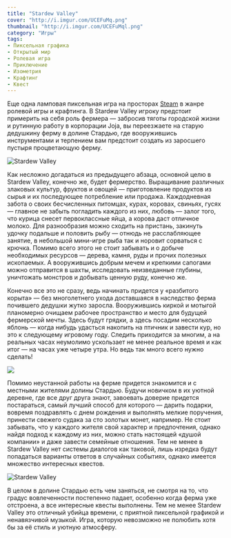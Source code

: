 ```yaml
---
title: "Stardew Valley"
cover: "http://i.imgur.com/UCEFuMq.png"
thumbnail: "http://i.imgur.com/UCEFuMql.png"
category: "Игры"
tags:
- Пиксельная графика
- Открытый мир
- Ролевая игра
- Приключение
- Изометрия
- Крафтинг
- Квест
---
```


Еще одна ламповая пиксельная игра на просторах [Steam](http://store.steampowered.com/app/413150/) в жанре ролевой игры и крафтинга. В Stardew Valley игроку предстоит примерить на себя роль фермера — забросив тяготы городской жизни и рутинную работу в корпорации Joja, вы переезжаете на старую дедушкину ферму в долине Стардью, где вооружившись инструментами и терпением вам предстоит создать из заросшего пустыря процветающую ферму.

![Stardew Valley](http://i.imgur.com/4PHi4Cx.png)

Как несложно догадаться из предыдущего абзаца, основной целю в Stardew Valley, конечно же, будет фермерство. Выращивание различных злаковых культур, фруктов и овощей — приготовление продуктов из сырья и их последующее потребление или продажа. Каждодневная забота о своих бесчисленных питомцах, курах, коровах, свиньях, гусях — главное не забыть погладить каждого из них, любовь — залог того, что курица снесет первоклассные яйца, а корова даст отличное молоко. Для разнообразия можно сходить на пристань, закинуть удочку подальше и половить рыбу — отнюдь не расслабляющее занятие, в небольшой мини-игре рыба так и норовит сорваться с крючка. Помимо всего этого не стоит забывать и о добыче необходимых ресурсов — дерева, камня, руды и прочих полезных ископаемых. А вооружившись добрым мечем и крепкими сапогами можно отправится в шахты, исследовать неизведанные глубины, уничтожать монстров и добывать ценную руду, конечно же.

<p main>Конечно все это не сразу, ведь начинать придется у «разбитого корыта» — без многолетнего ухода доставшаяся в наследство ферма почившего дедушки жутко заросла. Вооружившись киркой и мотыгой планомерно очищаем рабочее пространство и место для будущей фермерской мечты. Здесь будут грядки, а здесь посадим несколько яблонь — когда нибудь удасться накопить на птичник и завести кур, но это к следующему игровому году. Следить приходится за многим, а на реальных часах неумолимо ускользает не менее реальное время и как итог — на часах уже четыре утра. Но ведь так много всего нужно сделать!</p>

<p aside><img src="http://i.imgur.com/FpMcaDY.png"/></p>

Помимо неустанной работы на ферме придется знакомится и с местными жителями долины Стардью. Будучи новичком в их уютной деревне, где все друг друга знают, завоевать доверие придется постараться, самый лучший способ для которого — дарить подарки, вовремя поздравлять с днем рождения и выполнять мелкие поручения, принести свежего судака за сто золотых монет, например. Не стоит забывать, что у каждого жителя свой характер и предпочтения, однако найдя подход к каждому из них, можно стать настоящей «душой компании» и даже завести семейные отношения. Тем не менее в Stardew Valley нет системы диалогов как таковой, лишь изредка будут попадаться варианты ответов в случайных событиях, однако имеется множество интересных квестов.

![Stardew Valley](http://i.imgur.com/o4UEClY.png)

В целом в долине Стардью есть чем заняться, не смотря на то, что градус вовлеченности постепенно падает, особенно когда ферма уже отстроена, а все интересные квесты выполнены. Тем не менее Stardew Valley это отличный убийца времени, с приятной пиксельной графикой и ненавязчивой музыкой. Игра, которую невозможно не полюбить хотя бы за её стиль и уютную атмосферу.